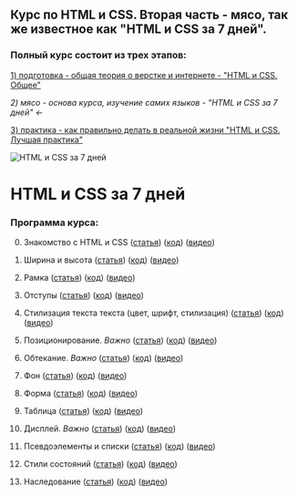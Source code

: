 ## Курс по HTML и CSS. Вторая часть - мясо, так же известное как "HTML и CSS за 7 дней".

### Полный курс состоит из трех этапов:
[1) подготовка - общая теория о верстке и интернете - "HTML и CSS. Общее"]()

*2) мясо - основа курса, изучение самих языков - "HTML и CSS за 7 дней" ←*

[3) практика - как правильно делать в реальной жизни "HTML и CSS. Лучшая практика"]()

![HTML и CSS за 7 дней](http://undefitied.com/html-css-course/title.png)

# HTML и CSS за 7 дней
### Программа курса:

<ol start="0">
<li><p>Знакомство с HTML и CSS (<a href="/Undefitied/html-css-course/blob/master">статья</a>) (<a href="https://github.com/Undefitied/html-css-course/tree/master/00_hello">код</a>) (<a href="https://www.youtube.com/watch?v=55B6G-tzo1M&amp;t=132s">видео</a>)</p></li>
<li><p>Ширина и высота (<a href="/Undefitied/html-css-course/blob/master">статья</a>) (<a href="https://github.com/Undefitied/html-css-course/tree/master/01_widthheight">код</a>) (<a href="https://www.youtube.com/watch?v=xegVOed8M3I">видео</a>)</p></li>
<li><p>Рамка (<a href="/Undefitied/html-css-course/blob/master">статья</a>) (<a href="https://github.com/Undefitied/html-css-course/tree/master/02_border">код</a>) (<a href="https://www.youtube.com/watch?v=5g3ymARmOLk">видео</a>)</p></li>
<li><p>Отступы (<a href="/Undefitied/html-css-course/blob/master">статья</a>) (<a href="https://github.com/Undefitied/html-css-course/tree/master/03_marginpadding">код</a>) (<a href="https://www.youtube.com/watch?v=Um1xYjzRseM">видео</a>)</p></li>
<li><p>Стилизация текста текста (цвет, шрифт, стилизация) (<a href="/Undefitied/html-css-course/blob/master">статья</a>) (<a href="https://github.com/Undefitied/html-css-course/tree/master/04_text">код</a>) (<a href="https://www.youtube.com/watch?v=9iYD76NJvTw">видео</a>)</p></li>
<li><p>Позиционирование. <em>Важно</em> (<a href="/Undefitied/html-css-course/blob/master">статья</a>) (<a href="https://github.com/Undefitied/html-css-course/tree/master/05_position">код</a>) (<a href="https://www.youtube.com/watch?v=-6MByEkDbHM">видео</a>)</p></li>
<li><p>Обтекание. <em>Важно</em> (<a href="/Undefitied/html-css-course/blob/master">статья</a>) (<a href="https://github.com/Undefitied/html-css-course/tree/master/06_float">код</a>) (<a href="https://www.youtube.com/watch?v=MPjFZqQXxqk">видео</a>)</p></li>
<li><p>Фон (<a href="/Undefitied/html-css-course/blob/master">статья</a>) (<a href="https://github.com/Undefitied/html-css-course/tree/master/07_background">код</a>) (<a href="https://www.youtube.com/watch?v=wxh3JOtHjuc">видео</a>)</p></li>
<li><p>Форма (<a href="/Undefitied/html-css-course/blob/master">статья</a>) (<a href="https://github.com/Undefitied/html-css-course/tree/master/08_form">код</a>) (<a href="https://www.youtube.com/watch?v=gQlIOPUCEQg">видео</a>)</p></li>
<li><p>Таблица (<a href="/Undefitied/html-css-course/blob/master">статья</a>) (<a href="https://github.com/Undefitied/html-css-course/tree/master/09_table">код</a>) (<a href="/Undefitied/html-css-course/blob/master">видео</a>)</p></li>
<li><p>Дисплей. <em>Важно</em> (<a href="/Undefitied/html-css-course/blob/master">статья</a>) (<a href="https://github.com/Undefitied/html-css-course/tree/master/10_display">код</a>) (<a href="/Undefitied/html-css-course/blob/master">видео</a>)</p></li>
<li><p>Псевдоэлементы и списки (<a href="/Undefitied/html-css-course/blob/master">статья</a>) (<a href="https://github.com/Undefitied/html-css-course/tree/master/11_pseudo">код</a>) (<a href="/Undefitied/html-css-course/blob/master">видео</a>)</p></li>
<li><p>Стили состояний (<a href="/Undefitied/html-css-course/blob/master">статья</a>) (<a href="https://github.com/Undefitied/html-css-course/tree/master/12_state">код</a>) (<a href="/Undefitied/html-css-course/blob/master">видео</a>)</p></li>
<li><p>Наследование (<a href="/Undefitied/html-css-course/blob/master">статья</a>) (<a href="https://github.com/Undefitied/html-css-course/tree/master/13_inheritance">код</a>) (<a href="/Undefitied/html-css-course/blob/master">видео</a>)</p></li>
</ol>
 
<!--14. CSS3 декорации - border-radius box-shadow transform filter etc ([статья]()) ([код]()) ([видео]())-->

<!--15. Что дальше - лучшая практика, CSS3, HTML5, JavaScript, фриланс ([статья]()) ([код]()) ([видео]())-->

